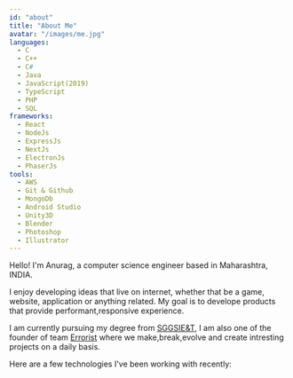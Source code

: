 ```yaml
---
id: "about"
title: "About Me"
avatar: "/images/me.jpg"
languages:
  - C
  - C++
  - C#
  - Java
  - JavaScript(2019)
  - TypeScript
  - PHP
  - SQL
frameworks:
  - React
  - NodeJs
  - ExpressJs
  - NextJs
  - ElectronJs
  - PhaserJs
tools:
  - AWS
  - Git & Github
  - MongoDb
  - Android Studio
  - Unity3D
  - Blender
  - Photoshop
  - Illustrator
---
```


Hello! I'm Anurag, a computer science engineer based in Maharashtra, INDIA.

I enjoy developing ideas that live on internet, whether that be a game, website, application or anything related. My goal is to develope products that provide performant,responsive experience.

I am currently pursuing my degree from [SGGSIE&T](https://sggs.ac.in), I am also one of the founder of team [Errorist](https://www.instagram.com/_errorists_/) where we make,break,evolve and create intresting projects on a daily basis.

Here are a few technologies I've been working with recently:
